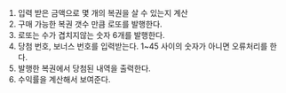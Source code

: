 1. 입력 받은 금액으로 몇 개의 복권을 살 수 있는지 계산
2. 구매 가능한 복권 갯수 만큼 로또를 발행한다.
3. 로또는 수가 겹치지않는 숫자 6개를 발행한다.
4. 당첨 번호, 보너스 번호를 입력받는다. 1~45 사이의 숫자가 아니면 오류처리를 한다.
5. 발행한 복권에서 당첨된 내역을 출력한다.
6. 수익률을 계산해서 보여준다.
